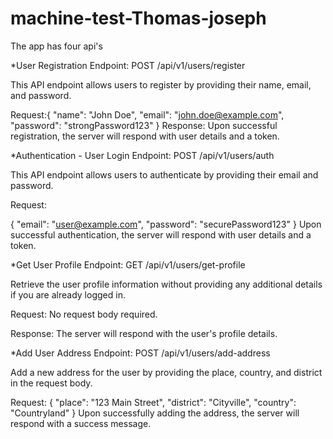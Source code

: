 # machine-test-Thomas-joseph

The app has four  api's

*User Registration
Endpoint: POST /api/v1/users/register

This API endpoint allows users to register by providing their name, email, and password.

Request:{
  "name": "John Doe",
  "email": "john.doe@example.com",
  "password": "strongPassword123"
}
Response:
Upon successful registration, the server will respond with user details and a token.

*Authentication - User Login
Endpoint: POST /api/v1/users/auth

This API endpoint allows users to authenticate by providing their email and password.

Request:

{
  "email": "user@example.com",
  "password": "securePassword123"
}
Upon successful authentication, the server will respond with user details and a token.



*Get User Profile
Endpoint: GET /api/v1/users/get-profile

Retrieve the user profile information without providing any additional details if you are already logged in.

Request:
No request body required.

Response:
The server will respond with the user's profile details.

*Add User Address
Endpoint: POST /api/v1/users/add-address

Add a new address for the user by providing the place, country, and district in the request body.

Request:
{
  "place": "123 Main Street",
  "district": "Cityville",
  "country": "Countryland"
}
Upon successfully adding the address, the server will respond with a success message.

